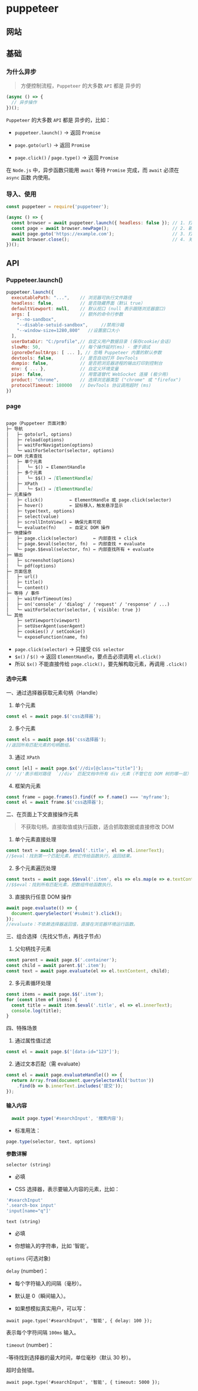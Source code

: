 # puppeteer


## 网站  

<LinkCard url="https://pptr.dev/" title="Puppeteer 官网" 
description="https://pptr.dev/" />  

<LinkCard url="https://puppeteer.bootcss.com/" title="Puppeteer 中文文档" 
description="https://puppeteer.bootcss.com/" />  

<LinkCard url="https://github.com/puppeteer/puppeteer" title="GitHub 仓库" 
description="https://github.com/puppeteer/puppeteer" logo="/JDream/imgs/logo/github.png" />

<LinkCard url="https://www.npmjs.com/package/puppeteer" title="NPM 包页面" 
description="https://www.npmjs.com/package/puppeteer" logo="/JDream/imgs/logo/npm.png" />


## 基础

### 为什么异步

>方便控制流程，`Puppeteer` 的大多数 `API` 都是 异步的

```js
(async () => {
  // 异步操作
})();

```

`Puppeteer` 的大多数 `API` 都是 异步的，比如：

- `puppeteer.launch()` → 返回 `Promise`

- `page.goto(url)` → 返回 `Promise`

- `page.click()` / `page.type()` → 返回 `Promise`

在 `Node.js` 中，异步函数只能用 `await` 等待 `Promise` 完成，而 `await` 必须在 `async` 函数 内使用。


### 导入、使用

```js
const puppeteer = require('puppeteer');

(async () => {
  const browser = await puppeteer.launch({ headless: false }); // 1. 打开浏览器
  const page = await browser.newPage();                        // 2. 新建一个标签页
  await page.goto('https://example.com');                      // 3. 打开网址
  await browser.close();                                       // 4. 关闭浏览器
})();

```

## API 

### Puppeteer.launch()

```js
puppeteer.launch({
  executablePath: "...",    // 浏览器可执行文件路径
  headless: false,          // 是否隐藏界面（默认 true）
  defaultViewport: null,    // 默认视口 (null 表示跟随浏览器窗口)
  args: [                   // 额外的命令行参数
    "--no-sandbox",
    "--disable-setuid-sandbox",     //禁用沙箱
    "--window-size=1280,800"   //设置窗口大小
  ],
  userDataDir: "C:/profile",// 自定义用户数据目录 (保存cookie/会话)
  slowMo: 50,               // 每个操作延时(ms) - 便于调试
  ignoreDefaultArgs: [ ... ], // 忽略 Puppeteer 内置的默认参数
  devtools: false,          // 是否自动打开 DevTools
  dumpio: false,            // 是否把浏览器进程的输出打印到控制台
  env: { ... },             // 自定义环境变量
  pipe: false,              // 用管道替代 WebSocket 连接 (极少用)
  product: "chrome",        // 选择浏览器类型 ("chrome" 或 "firefox")
  protocolTimeout: 180000   // DevTools 协议调用超时 (ms)
})

```


### page

```md

page（Puppeteer 页面对象）
├─ 导航
│   ├─ goto(url, options)
│   ├─ reload(options)
│   ├─ waitForNavigation(options)
│   └─ waitForSelector(selector, options)
├─ DOM 元素查找
│   ├─ 单个元素
│   │   └─ $() → ElementHandle
│   ├─ 多个元素
│   │   └─ $$() → [ElementHandle]
│   ├─ XPath
│   │   └─ $x() → [ElementHandle]
├─ 元素操作
│   ├─ click()          ← ElementHandle 或 page.click(selector)
│   ├─ hover()          ← 鼠标移入，触发悬浮显示
│   ├─ type(text, options)
│   ├─ select(value)
│   ├─ scrollIntoView() ← 确保元素可视
│   └─ evaluate(fn)     ← 自定义 DOM 操作
├─ 快捷操作
│   ├─ page.click(selector)      ← 内部查找 + click
│   ├─ page.$eval(selector, fn)  ← 内部查找 + evaluate
│   └─ page.$$eval(selector, fn) ← 内部查找所有 + evaluate
├─ 输出
│   ├─ screenshot(options)
│   └─ pdf(options)
├─ 页面信息
│   ├─ url()
│   ├─ title()
│   └─ content()
├─ 等待 / 事件
│   ├─ waitForTimeout(ms)
│   ├─ on('console' / 'dialog' / 'request' / 'response' / ...)
│   └─ waitForSelector(selector, { visible: true })
└─ 其他
    ├─ setViewport(viewport)
    ├─ setUserAgent(userAgent)
    ├─ cookies() / setCookie()
    └─ exposeFunction(name, fn)

```

- `page.click(selector)` → 只接受 `CSS selector`
- `$x()` / `$()` → 返回 `ElementHandle`，要点击必须调用 `el.click()`
- 所以 `$x()` 不能直接传给 `page.click()`，要先解构取元素，再调用 `.click()`

#### **选中元素**  

一、通过选择器获取元素句柄（Handle）  

1. 单个元素

```js
const el = await page.$('css选择器');
```

2. 多个元素  

```js
const els = await page.$$('css选择器');
//返回所有匹配元素的句柄数组。
```

3. 通过 `XPath`

```js
const [el] = await page.$x('//div[@class="title"]');
// '//'表示相对路径  `//div` 匹配文档中所有 div 元素（不管它在 DOM 树的哪一层）
```

4. 框架内元素

```js
const frame = page.frames().find(f => f.name() === 'myframe');
const el = await frame.$('css选择器');

```

二、在页面上下文直接操作元素  

>不获取句柄，直接取值或执行函数，适合抓取数据或直接修改 DOM

1. 单个元素直接处理

```js
const text = await page.$eval('.title', el => el.innerText);
//$eval：找到第一个匹配元素，把它传给函数执行，返回结果。
```

2. 多个元素遍历处理  

```js
const texts = await page.$$eval('.item', els => els.map(e => e.textContent));
//$$eval：找到所有匹配元素，把数组传给函数执行。
```

3. 直接执行任意 DOM 操作  

```js
await page.evaluate(() => {
  document.querySelector('#submit').click();
});
//evaluate：不依赖选择器返回值，直接在浏览器环境运行函数。
```

三、组合选择（先找父节点，再找子节点）

1. 父句柄找子元素

```js
const parent = await page.$('.container');
const child = await parent.$('.item');
const text = await page.evaluate(el => el.textContent, child);
```

2. 多元素循环处理  

```js
const items = await page.$$('.item');
for (const item of items) {
  const title = await item.$eval('.title', el => el.innerText);
  console.log(title);
}

```

四、特殊场景  

1. 通过属性值过滤

```js
const el = await page.$('[data-id="123"]');

```

2. 通过文本匹配（需 evaluate）

```js
const el = await page.evaluateHandle(() => {
  return Array.from(document.querySelectorAll('button'))
    .find(b => b.innerText.includes('提交'));
});

```


#### 输入内容

```js
  await page.type('#searchInput', '搜索内容'); 
```

- 标准用法：

```js
page.type(selector, text, options)

```

**参数详解**

`selector (string)`

- 必填

- CSS 选择器，表示要输入内容的元素，比如：

```js
'#searchInput' 
'.search-box input'
'input[name="q"]'
```


`text (string)`

- 必填

- 你想输入的字符串，比如 '智能'。

`options` (可选对象)

`delay` (number)：

- 每个字符输入的间隔（毫秒）。

- 默认是 0（瞬间输入）。

- 如果想模拟真实用户，可以写：

`await page.type('#searchInput', '智能', { delay: 100 });`


表示每个字符间隔 `100ms` 输入。

`timeout` (number)：

-等待找到选择器的最大时间，单位毫秒（默认 30 秒）。

超时会抛错。

`await page.type('#searchInput', '智能', { timeout: 5000 });`


